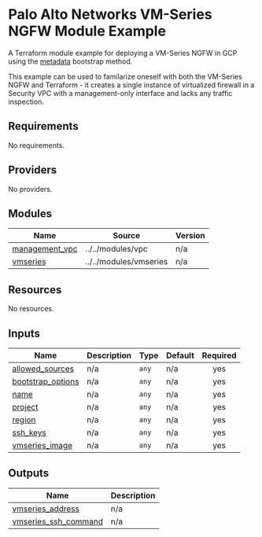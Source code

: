 # Palo Alto Networks VM-Series NGFW Module Example

A Terraform module example for deploying a VM-Series NGFW in GCP using the [metadata](https://docs.paloaltonetworks.com/vm-series/10-2/vm-series-deployment/bootstrap-the-vm-series-firewall/choose-a-bootstrap-method#idf6412176-e973-488e-9d7a-c568fe1e33a9) bootstrap method.

This example can be used to familarize oneself with both the VM-Series NGFW and Terraform - it creates a single instance of virtualized firewall in a Security VPC with a management-only interface and lacks any traffic inspection.

<!-- BEGINNING OF PRE-COMMIT-TERRAFORM DOCS HOOK -->
## Requirements

No requirements.

## Providers

No providers.

## Modules

| Name | Source | Version |
|------|--------|---------|
| <a name="module_management_vpc"></a> [management\_vpc](#module\_management\_vpc) | ../../modules/vpc | n/a |
| <a name="module_vmseries"></a> [vmseries](#module\_vmseries) | ../../modules/vmseries | n/a |

## Resources

No resources.

## Inputs

| Name | Description | Type | Default | Required |
|------|-------------|------|---------|:--------:|
| <a name="input_allowed_sources"></a> [allowed\_sources](#input\_allowed\_sources) | n/a | `any` | n/a | yes |
| <a name="input_bootstrap_options"></a> [bootstrap\_options](#input\_bootstrap\_options) | n/a | `any` | n/a | yes |
| <a name="input_name"></a> [name](#input\_name) | n/a | `any` | n/a | yes |
| <a name="input_project"></a> [project](#input\_project) | n/a | `any` | n/a | yes |
| <a name="input_region"></a> [region](#input\_region) | n/a | `any` | n/a | yes |
| <a name="input_ssh_keys"></a> [ssh\_keys](#input\_ssh\_keys) | n/a | `any` | n/a | yes |
| <a name="input_vmseries_image"></a> [vmseries\_image](#input\_vmseries\_image) | n/a | `any` | n/a | yes |

## Outputs

| Name | Description |
|------|-------------|
| <a name="output_vmseries_address"></a> [vmseries\_address](#output\_vmseries\_address) | n/a |
| <a name="output_vmseries_ssh_command"></a> [vmseries\_ssh\_command](#output\_vmseries\_ssh\_command) | n/a |
<!-- END OF PRE-COMMIT-TERRAFORM DOCS HOOK -->